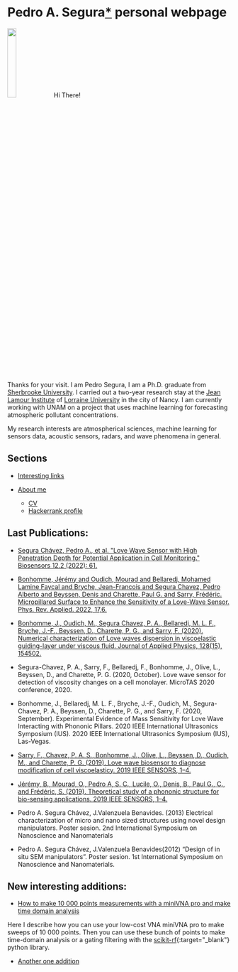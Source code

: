 <script src="https://code.jquery.com/jquery-3.2.1.min.js"></script> <script src="/demo.js"></script>
<script async src="https://www.googletagmanager.com/gtag/js?id=G-CFDPGX1V1E"></script> <script> window.dataLayer = window.dataLayer || []; function gtag(){dataLayer.push(arguments);} gtag('js', new Date()); gtag('config', 'G-CFDPGX1V1E'); </script> 
# Pedro A. Segura[*](https://pa-segura.github.io/disambiguation) personal webpage
<img src="https://pa-segura.github.io/Jap2.jpg" width="20%" height="20%">
Hi There! 

Thanks for your visit. I am Pedro Segura, I am a Ph.D. graduate from [Sherbrooke University](https://www.usherbrooke.ca/). I carried out a two-year research stay at the [Jean Lamour Institute](https://ijl.univ-lorraine.fr/) of  [Lorraine University](http://www.univ-lorraine.fr/) in the city of Nancy. I am currently working with UNAM on a project that uses machine learning for forecasting atmospheric pollutant concentrations.

My research interests are atmospherical sciences, machine learning for sensors data, acoustic sensors, radars, and wave phenomena in general.

## Sections

* [Interesting links](https://pa-segura.github.io/links) 

* [About me](https://pa-segura.github.io/AboutMe-CV) 
  * [CV](https://pa-segura.github.io/AboutMe-CV)
  * [Hackerrank profile](https://www.hackerrank.com/segurachavez) 

## Last Publications:

* [Segura Chávez, Pedro A., et al. "Love Wave Sensor with High Penetration Depth for Potential Application in Cell Monitoring." Biosensors 12.2 (2022): 61.](https://www.mdpi.com/2079-6374/12/2/61)

* [Bonhomme, Jérémy and Oudich, Mourad and Bellaredj, Mohamed Lamine Faycal and Bryche, Jean-Francois and Segura Chavez, Pedro Alberto and Beyssen, Denis and Charette, Paul G. and Sarry, Frédéric. Micropillared Surface to Enhance the Sensitivity of a Love-Wave Sensor. Phys. Rev. Applied. 2022, 17,6.](https://doi.org/10.1103/PhysRevApplied.17.064024)

* [Bonhomme, J., Oudich, M., Segura Chavez, P. A., Bellaredj, M. L. F., Bryche, J.-F., Beyssen, D., Charette, P. G., and Sarry, F. (2020). Numerical characterization of Love waves dispersion in viscoelastic guiding-layer under viscous fluid. Journal of Applied Physics, 128(15), 154502. ](https://doi.org/10.1063/5.0022797)

* Segura-Chavez, P. A., Sarry, F., Bellaredj, F., Bonhomme, J., Olive, L., Beyssen, D., and Charette, P. G. (2020, October). Love wave sensor for detection of viscosity changes on a cell monolayer. MicroTAS 2020 conference, 2020.

* Bonhomme, J., Bellaredj, M. L. F., Bryche, J.-F., Oudich, M., Segura-Chavez, P. A., Beyssen, D., Charette, P. G., and Sarry, F. (2020, September). Experimental Evidence of Mass Sensitivity for Love Wave Interacting with Phononic Pillars. 2020 IEEE International Ultrasonics Symposium (IUS). 2020 IEEE International Ultrasonics Symposium (IUS), Las-Vegas.

* [Sarry, F., Chavez, P. A. S., Bonhomme, J., Olive, L., Beyssen, D., Oudich, M., and Charette, P. G. (2019). Love wave biosensor to diagnose modification of cell viscoelasticy. 2019 IEEE SENSORS, 1–4. ](https://doi.org/10.1109/SENSORS43011.2019.8956914)

* [Jérémy, B., Mourad, O., Pedro A, S. C., Lucile, O., Denis, B., Paul G., C., and Frédéric, S. (2019). Theoretical study of a phononic structure for bio-sensing applications. 2019 IEEE SENSORS, 1–4. ](https://doi.org/10.1109/SENSORS43011.2019.8956925)

* Pedro A. Segura Chávez, J.Valenzuela Benavides. (2013) Electrical characterization of micro and nano sized structures using novel design manipulators. Poster sesion.  2nd International Symposium on Nanoscience and Nanomaterials

* Pedro A. Segura Chávez, J.Valenzuela Benavides(2012) “Design of in situ SEM manipulators”. Poster sesion.  1st  International Symposium on Nanoscience and Nanomaterials.

## New interesting additions:

* [How to make 10 000 points measurements with a miniVNA pro and make time domain analysis](https://pa-segura.github.io/miniVNA_10000_and_time) 

Here I describe how you can use your low-cost VNA miniVNA pro to make sweeps of 10 000 points. Then you can use these bunch of points to make time-domain analysis or a gating filtering with the [scikit-rf](http://scikit-rf.org/){:target="_blank"} python library. 

* [Another one addition](https://pa-segura.github.io/monitor_api.html) 


